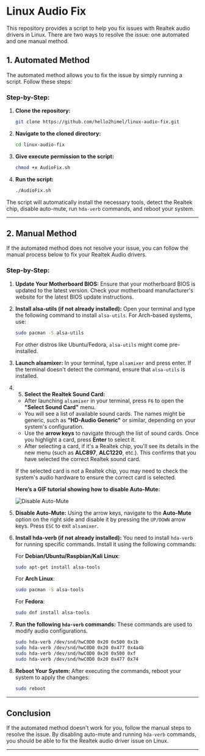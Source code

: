 # Linux Audio Fix

This repository provides a script to help you fix issues with Realtek audio drivers in Linux. There are two ways to resolve the issue: one automated and one manual method.

## 1. Automated Method

The automated method allows you to fix the issue by simply running a script. Follow these steps:

### Step-by-Step:

1. **Clone the repository:**
   ```bash
   git clone https://github.com/hello2himel/linux-audio-fix.git
   ```

2. **Navigate to the cloned directory:**
   ```bash
   cd linux-audio-fix
   ```

3. **Give execute permission to the script:**
   ```bash
   chmod +x AudioFix.sh
   ```

4. **Run the script:**
   ```bash
   ./AudioFix.sh
   ```

The script will automatically install the necessary tools, detect the Realtek chip, disable auto-mute, run `hda-verb` commands, and reboot your system.

---

## 2. Manual Method

If the automated method does not resolve your issue, you can follow the manual process below to fix your Realtek Audio drivers.

### Step-by-Step:

1. **Update Your Motherboard BIOS:**
   Ensure that your motherboard BIOS is updated to the latest version. Check your motherboard manufacturer's website for the latest BIOS update instructions.

2. **Install alsa-utils (if not already installed):**
   Open your terminal and type the following command to install `alsa-utils`. For Arch-based systems, use:
   ```bash
   sudo pacman -S alsa-utils
   ```

   For other distros like Ubuntu/Fedora, `alsa-utils` might come pre-installed.

3. **Launch alsamixer:**
   In your terminal, type `alsamixer` and press enter. If the terminal doesn't detect the command, ensure that `alsa-utils` is installed.

4. 5. **Select the Realtek Sound Card:**
   - After launching `alsamixer` in your terminal, press `F6` to open the **"Select Sound Card"** menu.
   - You will see a list of available sound cards. The names might be generic, such as **"HD-Audio Generic"** or similar, depending on your system's configuration.
   - Use the **arrow keys** to navigate through the list of sound cards. Once you highlight a card, press **Enter** to select it.
   - After selecting a card, if it's a Realtek chip, you'll see its details in the new menu (such as **ALC897**, **ALC1220**, etc.). This confirms that you have selected the correct Realtek sound card.

   If the selected card is not a Realtek chip, you may need to check the system's audio hardware to ensure the correct card is selected.

   **Here’s a GIF tutorial showing how to disable Auto-Mute:**

   ![Disable Auto-Mute](linux-audio-fix/res/disableAutomute.gif)


5. **Disable Auto-Mute:**
   Using the arrow keys, navigate to the **Auto-Mute** option on the right side and disable it by pressing the `UP/DOWN` arrow keys. Press `ESC` to exit `alsamixer`.

6. **Install hda-verb (if not already installed):**
   You need to install `hda-verb` for running specific commands. Install it using the following commands:
   
   For **Debian/Ubuntu/Raspbian/Kali Linux**:
   ```bash
   sudo apt-get install alsa-tools
   ```

   For **Arch Linux**:
   ```bash
   sudo pacman -S alsa-tools
   ```

   For **Fedora**:
   ```bash
   sudo dnf install alsa-tools
   ```

7. **Run the following `hda-verb` commands:**
   These commands are used to modify audio configurations.
   ```bash
   sudo hda-verb /dev/snd/hwC0D0 0x20 0x500 0x1b
   sudo hda-verb /dev/snd/hwC0D0 0x20 0x477 0x4a4b
   sudo hda-verb /dev/snd/hwC0D0 0x20 0x500 0xf
   sudo hda-verb /dev/snd/hwC0D0 0x20 0x477 0x74
   ```

8. **Reboot Your System:**
   After executing the commands, reboot your system to apply the changes:
   ```bash
   sudo reboot
   ```

---

## Conclusion

If the automated method doesn't work for you, follow the manual steps to resolve the issue. By disabling auto-mute and running `hda-verb` commands, you should be able to fix the Realtek audio driver issue on Linux.

---
